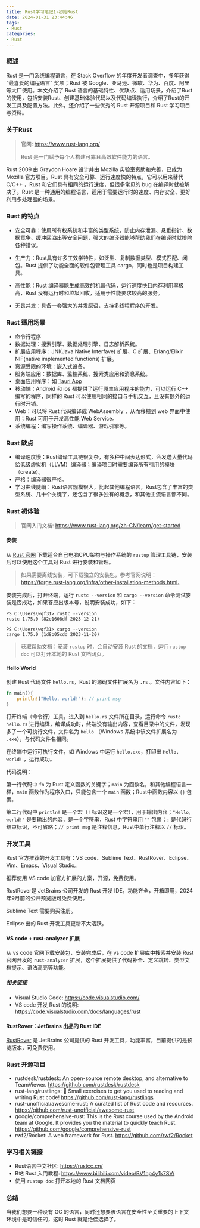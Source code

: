 ```yaml
---
title: Rust学习笔记1-初始Rust
date: 2024-01-31 23:44:46
tags:
- Rust
categories:
- Rust
---
```


### 概述

Rust 是一门系统编程语言，在 Stack Overflow 的年度开发者调查中，多年获得 “最喜爱的编程语言” 奖项；Rust 被 Google、亚马逊、微软、华为、百度、阿里等大厂使用。本文介绍了 Rust 语言的基础特性、优缺点、适用场景，介绍了Rust的使用，包括安装Rust、创建基础体验代码以及代码编译执行，介绍了Rust的开发工具及配置方法。此外，还介绍了一些优秀的 Rust 开源项目和 Rust 学习项目与资料。



### 关于Rust

> 官网: <https://www.rust-lang.org/> 
>
> Rust 是一门赋予每个人构建可靠且高效软件能力的语言。

Rust 2009 由 Graydon Hoare 设计并由 Mozilla 实验室资助和完善，已成为 Mozilla 官方项目。Rust 具有安全可靠、运行速度快的特点，它可以用来替代 C/C++ ，Rust 和它们具有相同的运行速度，但很多常见的 bug 在编译时就被解决了。Rust 是一种通用的编程语言，适用于需要运行时的速度、内存安全、更好利用多处理器的场景。



<!-- more -->

### Rust 的特点

- 安全可靠：使用所有权系统和丰富的类型系统，防止内存泄漏、悬垂指针、数据竞争、缓冲区溢出等安全问题，强大的编译器能够帮助我们在编译时就排除各种错误。

- 生产力：Rust具有许多工效学特性，如泛型、复制数据类型、模式匹配、闭包。Rust 提供了功能全面的软件包管理工具 cargo，同时也是项目构建工具。

- 高性能：Rust 编译器能生成高效的机器代码，运行速度快且内存利用率极高，Rust 没有运行时和垃圾回收，适用于性能要求较高的服务。

- 无畏并发：具备一套强大的并发原语，支持多线程程序的开发。





### Rust 适用场景

- 命令行程序
- 数据处理：搜索引擎、数据处理引擎、日志解析系统。
- 扩展应用程序：JNI(Java Native Interfave) 扩展、C 扩展、Erlang/Elixir NIF(native implemented functions) 扩展。
- 资源受限的环境：嵌入式设备。
- 服务端应用：数据库、监控系统、搜索类应用和消息系统。
- 桌面应用程序：如 [Tauri App](https://tauri.app/) 
- 移动端：Android 和 ios 都提供了运行原生应用程序的能力，可以运行 C++ 编写的程序，同样的 Rust 可以使用相同的接口与手机交互，且没有额外的运行时开销。
- Web：可以将 Rust 代码编译成 WebAssembly ，从而移植到 web 界面中使用；Rust 可用于开发高性能 Web Service。
- 系统编程：编写操作系统、编译器、游戏引擎等。



### Rust 缺点

- 编译速度慢：Rust编译工具链很复杂，有多种中间表达形式，会发送大量代码给低级虚拟机（LLVM）编译器；编译项目时需要编译所有引用的模块（create）。
- 严格：编译器很严格。
- 学习曲线陡峭：Rust语言规模很大，比起其他编程语言，Rust包含了丰富的类型系统、几十个关键字，还包含了很多独有的概念，和其他主流语言都不同。



### Rust 初体验

> 官网入门文档: <https://www.rust-lang.org/zh-CN/learn/get-started> 



#### 安装

从 [Rust 官网](https://www.rust-lang.org/tools/install) 下载适合自己电脑CPU架构与操作系统的 `rustup` 管理工具链，安装后可以使用这个工具对 Rust 进行安装和管理。

> 如果需要离线安装，可下载独立的安装包，参考官网说明：<https://forge.rust-lang.org/infra/other-installation-methods.html>。

安装完成后，打开终端，运行 `rustc --version` 和 `cargo --version` 命令测试安装是否成功，如果答应出版本号，说明安装成功，如下：

```
PS C:\Users\wqf31> rustc --version
rustc 1.75.0 (82e1608df 2023-12-21)

PS C:\Users\wqf31> cargo --version
cargo 1.75.0 (1d8b05cdd 2023-11-20)
```



> 获取帮助文档：安装 `rustup` 时，会自动安装 Rust 的文档，运行 `rustup doc` 可以打开本地的 Rust 文档网页。



#### Hello World

创建 Rust 代码文件 `hello.rs`，Rust 的源码文件扩展名为 `.rs` 。文件内容如下：

```rust
fn main(){
    println!("Hello, world!"); // print msg
}
```

打开终端（命令行）工具，进入到 `hello.rs` 文件所在目录，运行命令 `rustc hello.rs` 进行编译，编译成功时，终端没有输出内容，查看目录中的文件，发现多了一个可执行文件，文件名为 `hello` （Windows 系统中该文件扩展名为 `.exe`），与代码文件名相同。

在终端中运行可执行文件，如 Windows 中运行 `hello.exe`，打印出 `Hello, world!` ，运行成功。

代码说明：

第一行代码中 `fn` 为 Rust 定义函数的关键字；`main` 为函数名，和其他编程语言一样，`main` 函数作为程序入口，只能包含一个 `main` 函数；Rust中函数内容以 `{}` 包裹。

第二行代码中 `println!` 是一个宏（`!` 标识这是一个宏），用于输出内容；`"Hello, world!"` 是要输出的内容，是一个字符串，Rust 中字符串用 `""` 包裹；`;` 是代码行结束标识，不可省略；`// print msg` 是注释信息，Rust中单行注释以 `//` 标识。



### 开发工具

Rust 官方推荐的开发工具有：VS code、Sublime Text、RustRover、Eclipse、Vim、Emacs、Visual Studio。

推荐使用 VS code 加官方扩展的方案，开源，免费使用。

RustRover是 JetBrains 公司开发的 Rust 开发 IDE，功能齐全，开箱即用，2024年9月前的公开预览版可免费使用。

Sublime Text 需要购买注册。

Eclipse 出的 Rust 开发工具更新不太活跃。

#### VS code + rust-analyzer 扩展

从 vs code 官网下载安装包，安装完成后，在 vs code 扩展库中搜索并安装 Rust 官网开发的 `rust-analyzer` 扩展，这个扩展提供了代码补全、定义跳转、类型文档提示、语法高亮等功能。



##### 相关链接

- Visual Studio Code: <https://code.visualstudio.com/> 
- VS code 开发 Rust 的说明: <https://code.visualstudio.com/docs/languages/rust> 



#### RustRover：JetBrains 出品的 Rust IDE

[RustRover](https://www.jetbrains.com/zh-cn/rust/) 是 JetBrains 公司提供的 Rust 开发工具，功能丰富，目前提供的是预览版本，可免费使用。



### Rust 开源项目

- rustdesk/rustdesk: An open-source remote desktop, and alternative to TeamViewer.
  https://github.com/rustdesk/rustdesk
- rust-lang/rustlings: :crab: Small exercises to get you used to reading and writing Rust code!
  https://github.com/rust-lang/rustlings
- rust-unofficial/awesome-rust: A curated list of Rust code and resources.
  https://github.com/rust-unofficial/awesome-rust
- google/comprehensive-rust: This is the Rust course used by the Android team at Google. It provides you the material to quickly teach Rust.
  https://github.com/google/comprehensive-rust
- rwf2/Rocket: A web framework for Rust.
  https://github.com/rwf2/Rocket



### 学习相关链接

- Rust语言中文社区: <https://rustcc.cn/> 
- B站 Rust 入门教程: <https://www.bilibili.com/video/BV1hp4y1k7SV/> 
- 使用 `rustup doc` 打开本地的 Rust 文档网页



### 总结

当我们想要一种没有 GC 的语言，同时还想要该语言在安全性至关重要的上下文环境中是可信任的，这时 Rust 就是绝佳选择了。
